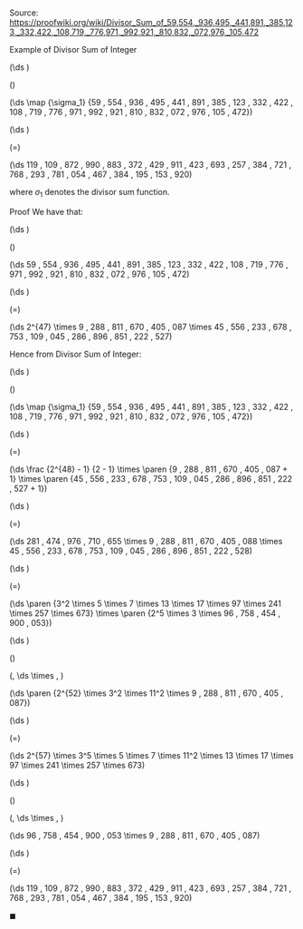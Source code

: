 # 

Source: https://proofwiki.org/wiki/Divisor_Sum_of_59,554,_936,495,_441,891,_385,123,_332,422,_108,719,_776,971,_992,921,_810,832,_072,976,_105,472

Example of Divisor Sum of Integer













\(\ds \)

\(\)







\(\ds \map {\sigma_1} {59 \, 554 \, 936 \, 495 \, 441 \, 891 \, 385 \, 123 \, 332 \, 422 \, 108 \, 719 \, 776 \, 971 \, 992 \, 921 \, 810 \, 832 \, 072 \, 976 \, 105 \, 472}\)




















\(\ds \)

\(=\)







\(\ds 119 \, 109 \, 872 \, 990 \, 883 \, 372 \, 429 \, 911 \, 423 \, 693 \, 257 \, 384 \, 721 \, 768 \, 293 \, 781 \, 054 \, 467 \, 384 \, 195 \, 153 \, 920\)









where $\sigma_1$ denotes the divisor sum function.


Proof
We have that:














\(\ds \)

\(\)







\(\ds 59 \, 554 \, 936 \, 495 \, 441 \, 891 \, 385 \, 123 \, 332 \, 422 \, 108 \, 719 \, 776 \, 971 \, 992 \, 921 \, 810 \, 832 \, 072 \, 976 \, 105 \, 472\)




















\(\ds \)

\(=\)







\(\ds 2^{47} \times 9 \, 288 \, 811 \, 670 \, 405 \, 087 \times 45 \, 556 \, 233 \, 678 \, 753 \, 109 \, 045 \, 286 \, 896 \, 851 \, 222 \, 527\)










Hence from Divisor Sum of Integer:














\(\ds \)

\(\)







\(\ds \map {\sigma_1} {59 \, 554 \, 936 \, 495 \, 441 \, 891 \, 385 \, 123 \, 332 \, 422 \, 108 \, 719 \, 776 \, 971 \, 992 \, 921 \, 810 \, 832 \, 072 \, 976 \, 105 \, 472}\)




















\(\ds \)

\(=\)







\(\ds \frac {2^{48} - 1} {2 - 1} \times \paren {9 \, 288 \, 811 \, 670 \, 405 \, 087 + 1} \times \paren {45 \, 556 \, 233 \, 678 \, 753 \, 109 \, 045 \, 286 \, 896 \, 851 \, 222 \, 527 + 1}\)




















\(\ds \)

\(=\)







\(\ds 281 \, 474 \, 976 \, 710 \, 655 \times 9 \, 288 \, 811 \, 670 \, 405 \, 088 \times 45 \, 556 \, 233 \, 678 \, 753 \, 109 \, 045 \, 286 \, 896 \, 851 \, 222 \, 528\)




















\(\ds \)

\(=\)







\(\ds \paren {3^2 \times 5 \times 7 \times 13 \times 17 \times 97 \times 241 \times 257 \times 673} \times \paren {2^5 \times 3 \times 96 \, 758 \, 454 \, 900 \, 053}\)




















\(\ds \)

\(\)





\(\, \ds \times \, \)

\(\ds \paren {2^{52} \times 3^2 \times 11^2 \times 9 \, 288 \, 811 \, 670 \, 405 \, 087}\)




















\(\ds \)

\(=\)







\(\ds 2^{57} \times 3^5 \times 5 \times 7 \times 11^2 \times 13 \times 17 \times 97 \times 241 \times 257 \times 673\)




















\(\ds \)

\(\)





\(\, \ds \times \, \)

\(\ds 96 \, 758 \, 454 \, 900 \, 053 \times 9 \, 288 \, 811 \, 670 \, 405 \, 087\)




















\(\ds \)

\(=\)







\(\ds 119 \, 109 \, 872 \, 990 \, 883 \, 372 \, 429 \, 911 \, 423 \, 693 \, 257 \, 384 \, 721 \, 768 \, 293 \, 781 \, 054 \, 467 \, 384 \, 195 \, 153 \, 920\)









$\blacksquare$





